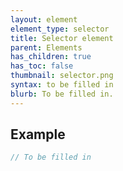 ```yaml
---
layout: element
element_type: selector
title: Selector element
parent: Elements
has_children: true
has_toc: false
thumbnail: selector.png
syntax: to be filled in
blurb: To be filled in.
---
```


## Example
```javascript
// To be filled in
```


